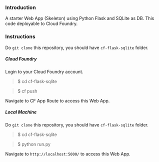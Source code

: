 
### Introduction

A starter Web App (Skeleton) using Python Flask and SQLite as DB. This code deployable to Cloud Foundry.

### Instructions

Do `git clone` this repository, you should have `cf-flask-sqlite` folder.

##### Cloud Foundry

Login to your Cloud Foundry account.

> $ cd cf-flask-sqlite

> $ cf push

Navigate to CF App Route to access this Web App.


##### Local Machine

Do `git clone` this repository, you should have `cf-flask-sqlite` folder.

> $ cd cf-flask-sqlite

> $ python run.py

Navigate to `http://localhost:5000/` to access this Web App.
